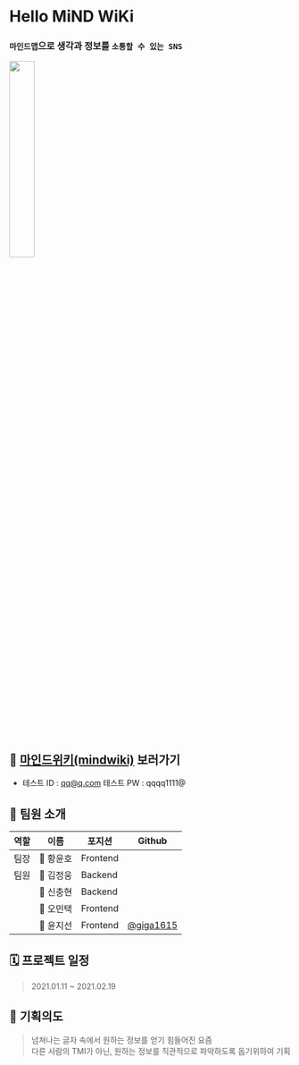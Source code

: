 # Hello MiND WiKi

### `마인드맵`으로 생각과 정보를 `소통할 수 있는 SNS`

<img src="https://user-images.githubusercontent.com/45623764/114296148-80db2a80-9ae4-11eb-99be-0616bb5b223b.png" width="30%"><br/><br/><br/>
## 🔎 [마인드위키(mindwiki)](http://ec2-18-219-169-252.us-east-2.compute.amazonaws.com:8080/)  보러가기<br/>
- 테스트 ID : qq@q.com    테스트 PW : qqqq1111@

## 👬 팀원 소개

| 역할 | 이름 | 포지션 | Github                                                          |
| ---- | ------ | -------- | --------------------------------------------------------- |
| 팀장 | 🐹 황윤호 | Frontend |                                                         |
| 팀원 | 🐼 김정웅 | Backend  |                                                          |
|      | 🦁 신충현 | Backend  |                                                          |
|      | 🐻 오민택 | Frontend |                                                          |
|      | 🐸 윤지선 | Frontend | [@giga1615](https://github.com/giga1615?tab=repositories) |


## 🗓  프로젝트 일정

> 2021.01.11 ~ 2021.02.19


## 🔮 기획의도

> 넘쳐나는 글자 속에서 원하는 정보를 얻기 힘들어진 요즘<br/>
> 다른 사람의 TMI가 아닌, 원하는 정보를 직관적으로 파악하도록 돕기위하여 기획


